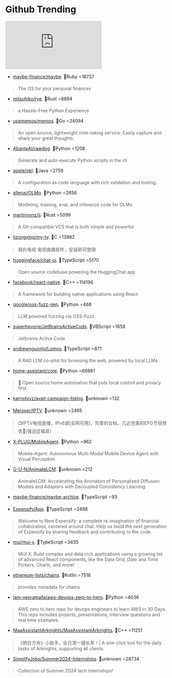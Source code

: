 # Github Trending 
 ![daily-bing](https://api.isoyu.com/bing_images.php) 
 - [maybe-finance/maybe](https://github.com/maybe-finance/maybe). 💪Ruby ⭐18737 
 > The OS for your personal finances 
 - [mitsuhiko/rye](https://github.com/mitsuhiko/rye). 💪Rust ⭐8894 
 > a Hassle-Free Python Experience 
 - [usememos/memos](https://github.com/usememos/memos). 💪Go ⭐24094 
 > An open source, lightweight note-taking service. Easily capture and share your great thoughts. 
 - [AbanteAI/rawdog](https://github.com/AbanteAI/rawdog). 💪Python ⭐1208 
 > Generate and auto-execute Python scripts in the cli 
 - [apple/pkl](https://github.com/apple/pkl). 💪Java ⭐2759 
 > A configuration as code language with rich validation and tooling. 
 - [allenai/OLMo](https://github.com/allenai/OLMo). 💪Python ⭐2656 
 > Modeling, training, eval, and inference code for OLMo 
 - [martinvonz/jj](https://github.com/martinvonz/jj). 💪Rust ⭐5099 
 > A Git-compatible VCS that is both simple and powerful 
 - [lizongying/my-tv](https://github.com/lizongying/my-tv). 💪C ⭐13982 
 > 我的电视 电视直播软件，安装即可使用 
 - [huggingface/chat-ui](https://github.com/huggingface/chat-ui). 💪TypeScript ⭐5170 
 > Open source codebase powering the HuggingChat app 
 - [facebook/react-native](https://github.com/facebook/react-native). 💪C++ ⭐114196 
 > A framework for building native applications using React 
 - [google/oss-fuzz-gen](https://github.com/google/oss-fuzz-gen). 💪Python ⭐468 
 > LLM powered fuzzing via OSS-Fuzz. 
 - [superbeyone/JetBrainsActiveCode](https://github.com/superbeyone/JetBrainsActiveCode). 💪VBScript ⭐1658 
 > Jetbrains Active Code 
 - [andrewnguonly/Lumos](https://github.com/andrewnguonly/Lumos). 💪TypeScript ⭐871 
 > A RAG LLM co-pilot for browsing the web, powered by local LLMs 
 - [home-assistant/core](https://github.com/home-assistant/core). 💪Python ⭐66881 
 > 🏡 Open source home automation that puts local control and privacy first. 
 - [karnotxyz/avail-campaign-listing](https://github.com/karnotxyz/avail-campaign-listing). 💪unknown ⭐132 
 >  
 - [Meroser/IPTV](https://github.com/Meroser/IPTV). 💪unknown ⭐2465 
 > 📺IPTV电视直播，IPv6源[全网可用]，完善的台标，几近完美的EPG节目预告🎈[强迫症福音] 
 - [X-PLUG/MobileAgent](https://github.com/X-PLUG/MobileAgent). 💪Python ⭐962 
 > Mobile-Agent: Autonomous Multi-Modal Mobile Device Agent with Visual Perception 
 - [G-U-N/AnimateLCM](https://github.com/G-U-N/AnimateLCM). 💪unknown ⭐212 
 > AnimateLCM: Accelerating the Animation of Personalized Diffusion Models and Adapters with Decoupled Consistency Learning 
 - [maybe-finance/maybe-archive](https://github.com/maybe-finance/maybe-archive). 💪TypeScript ⭐93 
 >  
 - [Expensify/App](https://github.com/Expensify/App). 💪TypeScript ⭐2488 
 > Welcome to New Expensify: a complete re-imagination of financial collaboration, centered around chat. Help us build the next generation of Expensify by sharing feedback and contributing to the code. 
 - [mui/mui-x](https://github.com/mui/mui-x). 💪TypeScript ⭐3435 
 > MUI X: Build complex and data-rich applications using a growing list of advanced React components, like the Data Grid, Date and Time Pickers, Charts, and more! 
 - [ethereum-lists/chains](https://github.com/ethereum-lists/chains). 💪Kotlin ⭐7516 
 > provides metadata for chains 
 - [iam-veeramalla/aws-devops-zero-to-hero](https://github.com/iam-veeramalla/aws-devops-zero-to-hero). 💪Python ⭐4036 
 > AWS zero to hero repo for devops engineers to learn AWS in 30 Days. This repo includes projects, presentations, interview questions and real time examples. 
 - [MaaAssistantArknights/MaaAssistantArknights](https://github.com/MaaAssistantArknights/MaaAssistantArknights). 💪C++ ⭐11251 
 > 《明日方舟》小助手，全日常一键长草！| A one-click tool for the daily tasks of Arknights, supporting all clients. 
 - [SimplifyJobs/Summer2024-Internships](https://github.com/SimplifyJobs/Summer2024-Internships). 💪unknown ⭐28734 
 > Collection of Summer 2024 tech internships! 
 